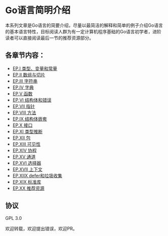 # Go语言简明介绍

本系列文章是Go语言的简要介绍，尽量以最简洁的解释和简单的例子介绍Go语言的基本语言特性，目标阅读人群为有一定计算机程序基础的Go语言初学者，进阶读者可以直接阅读最后一节的推荐资源部分。

## 各章节内容：

- [EP.I 类型、变量和常量](Episode.I.Type.md)
- [EP.II 数组与切片](Episode.II.Slice.md)
- [EP.III 字符串](Episode.III.String.md)
- [EP.IV 字典](Episode.IV.Map.md)
- [EP.V 函数](Episode.V.Function.md)
- [EP.VI 结构体和错误](Episode.VI.Struct.md)
- [EP.VII 指针](Episode.VII.Pointer.md)
- [EP.VIII 方法](Episode.VIII.Method.md)
- [EP.IX 结构体嵌套](Episode.IX.Nested.md)
- [EP.X 接口](Episode.X.Interface.md)
- [EP.XI 类型推断](Episode.XI.Infer.md)
- [EP.XII 包](Episode.XII.Package.md)
- [EP.XIII 可见性](Episode.XIII.Visibility.md)
- [EP.XIV 协程](Episode.XIV.Goroutine.md)
- [EP.XV 通道](Episode.XV.Channel.md)
- [EP.XVI 选择器](Episode.XVI.Select.md)
- [EP.XVII 上下文](Episode.XVII.Context.md)
- [EP.XIIX defer和垃圾收集](Episode.XIIX.Defer.md)
- [EP.XIX 标准库](Episode.XIX.Stdlib.md)
- [EP.XX 推荐资源](Episode.XX.References.md)

## 协议

GPL 3.0

欢迎转载，欢迎提出错误，欢迎PR。
